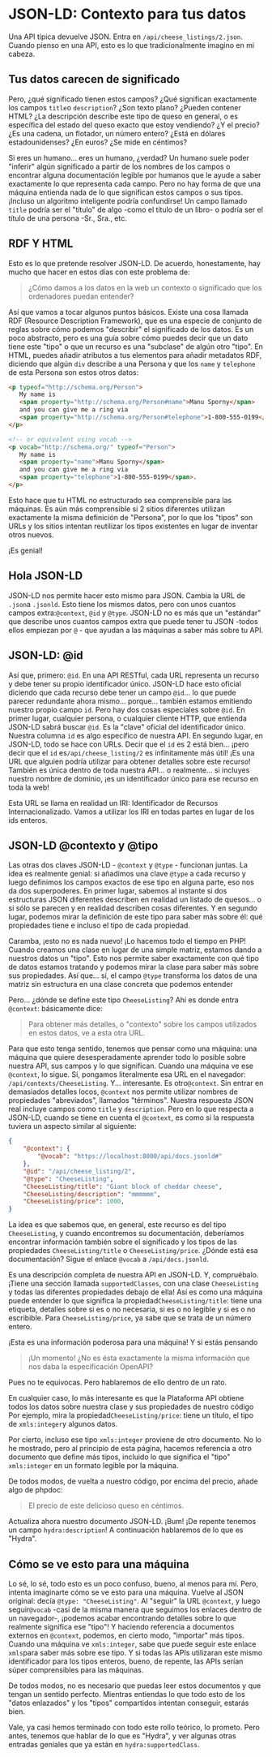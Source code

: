 # JSON-LD: Contexto para tus datos

Una API típica devuelve JSON. Entra en `/api/cheese_listings/2.json`. Cuando pienso en una API, esto es lo que tradicionalmente imagino en mi cabeza.

## Tus datos carecen de significado

Pero, ¿qué significado tienen estos campos? ¿Qué significan exactamente los campos `title`o `description`? ¿Son texto plano? ¿Pueden contener HTML? ¿La descripción describe este tipo de queso en general, o es específica del estado del queso exacto que estoy vendiendo? ¿Y el precio? ¿Es una cadena, un flotador, un número entero? ¿Está en dólares estadounidenses? ¿En euros? ¿Se mide en céntimos?

Si eres un humano... eres un humano, ¿verdad? Un humano suele poder "inferir" algún significado a partir de los nombres de los campos o encontrar alguna documentación legible por humanos que le ayude a saber exactamente lo que representa cada campo. Pero no hay forma de que una máquina entienda nada de lo que significan estos campos o sus tipos. ¡Incluso un algoritmo inteligente podría confundirse! Un campo llamado `title` podría ser el "título" de algo -como el título de un libro- o podría ser el título de una persona -Sr., Sra., etc.

## RDF Y HTML

Esto es lo que pretende resolver JSON-LD. De acuerdo, honestamente, hay mucho que hacer en estos días con este problema de:

> ¿Cómo damos a los datos en la web un contexto o significado que los ordenadores puedan entender?

Así que vamos a tocar algunos puntos básicos. Existe una cosa llamada RDF (Resource Description Framework), que es una especie de conjunto de reglas sobre cómo podemos "describir" el significado de los datos. Es un poco abstracto, pero es una guía sobre cómo puedes decir que un dato tiene este "tipo" o que un recurso es una "subclase" de algún otro "tipo". En HTML, puedes añadir atributos a tus elementos para añadir metadatos RDF, diciendo que algún `div` describe a una Persona y que los `name` y `telephone` de esta Persona son estos otros datos:

```html
<p typeof="http://schema.org/Person">
   My name is
   <span property="http://schema.org/Person#name">Manu Sporny</span>
   and you can give me a ring via
   <span property="http://schema.org/Person#telephone">1-800-555-0199</span>.
</p>

<!-- or equivalent using vocab -->
<p vocab="http://schema.org/" typeof="Person">
   My name is
   <span property="name">Manu Sporny</span>
   and you can give me a ring via
   <span property="telephone">1-800-555-0199</span>.
</p>
```

Esto hace que tu HTML no estructurado sea comprensible para las máquinas. Es aún más comprensible si 2 sitios diferentes utilizan exactamente la misma definición de "Persona", por lo que los "tipos" son URLs y los sitios intentan reutilizar los tipos existentes en lugar de inventar otros nuevos.

¡Es genial!

## Hola JSON-LD

JSON-LD nos permite hacer esto mismo para JSON. Cambia la URL de `.json`a `.jsonld`. Esto tiene los mismos datos, pero con unos cuantos campos extra:`@context`, `@id` y `@type`. JSON-LD no es más que un "estándar" que describe unos cuantos campos extra que puede tener tu JSON -todos ellos empiezan por `@` - que ayudan a las máquinas a saber más sobre tu API.

## JSON-LD: @id

Así que, primero: `@id`. En una API RESTful, cada URL representa un recurso y debe tener su propio identificador único. JSON-LD hace esto oficial diciendo que cada recurso debe tener un campo `@id`... lo que puede parecer redundante ahora mismo... porque... también estamos emitiendo nuestro propio campo `id`. Pero hay dos cosas especiales sobre `@id`. En primer lugar, cualquier persona, o cualquier cliente HTTP, que entienda JSON-LD sabrá buscar `@id`. Es la "clave" oficial del identificador único. Nuestra columna `id` es algo específico de nuestra API. En segundo lugar, en JSON-LD, todo se hace con URLs. Decir que el `id` es 2 está bien... ¡pero decir que el `id` es`/api/cheese_listing/2` es infinitamente más útil! ¡Es una URL que alguien podría utilizar para obtener detalles sobre este recurso! También es única dentro de toda nuestra API... o realmente... si incluyes nuestro nombre de dominio, ¡es un identificador único para ese recurso en toda la web!

Esta URL se llama en realidad un IRI: Identificador de Recursos Internacionalizado. Vamos a utilizar los IRI en todas partes en lugar de los ids enteros.

## JSON-LD @contexto y @tipo

Las otras dos claves JSON-LD - `@context` y `@type` - funcionan juntas. La idea es realmente genial: si añadimos una clave `@type` a cada recurso y luego definimos los campos exactos de ese tipo en alguna parte, eso nos da dos superpoderes. En primer lugar, sabemos al instante si dos estructuras JSON diferentes describen en realidad un listado de quesos... o si sólo se parecen y en realidad describen cosas diferentes. Y en segundo lugar, podemos mirar la definición de este tipo para saber más sobre él: qué propiedades tiene e incluso el tipo de cada propiedad.

Caramba, ¡esto no es nada nuevo! ¡Lo hacemos todo el tiempo en PHP! Cuando creamos una clase en lugar de una simple matriz, estamos dando a nuestros datos un "tipo". Esto nos permite saber exactamente con qué tipo de datos estamos tratando y podemos mirar la clase para saber más sobre sus propiedades. Así que... sí, el campo `@type` transforma los datos de una matriz sin estructura en una clase concreta que podemos entender

Pero... ¿dónde se define este tipo `CheeseListing`? Ahí es donde entra `@context`: básicamente dice:

> Para obtener más detalles, o "contexto" sobre los campos utilizados en estos datos, ve
> a esta otra URL.

Para que esto tenga sentido, tenemos que pensar como una máquina: una máquina que quiere desesperadamente aprender todo lo posible sobre nuestra API, sus campos y lo que significan. Cuando una máquina ve ese `@context`, lo sigue. Sí, pongamos literalmente esa URL en el navegador: `/api/contexts/CheeseListing`. Y... interesante. Es otro`@context`. Sin entrar en demasiados detalles locos, `@context` nos permite utilizar nombres de propiedades "abreviados", llamados "términos". Nuestra respuesta JSON real incluye campos como `title` y `description`. Pero en lo que respecta a JSON-LD, cuando se tiene en cuenta el `@context`, es como si la respuesta tuviera un aspecto similar al siguiente:

```json
{
    "@context": {
        "@vocab": "https://localhost:8000/api/docs.jsonld#"
    },
    "@id": "/api/cheese_listing/2",
    "@type": "CheeseListing",
    "CheeseListing/title": "Giant block of cheddar cheese",
    "CheeseListing/description": "mmmmmm",
    "CheeseListing/price": 1000,
}
```

La idea es que sabemos que, en general, este recurso es del tipo `CheeseListing`, y cuando encontremos su documentación, deberíamos encontrar información también sobre el significado y los tipos de las propiedades `CheeseListing/title` o `CheeseListing/price`. ¿Dónde está esa documentación? Sigue el enlace `@vocab` a `/api/docs.jsonld`.

Es una descripción completa de nuestra API en JSON-LD. Y, compruébalo. ¡Tiene una sección llamada `supportedClasses`, con una clase `CheeseListing` y todas las diferentes propiedades debajo de ella! Así es como una máquina puede entender lo que significa la propiedad`CheeseListing/title`: tiene una etiqueta, detalles sobre si es o no necesaria, si es o no legible y si es o no escribible. Para `CheeseListing/price`, ya sabe que se trata de un número entero.

¡Esta es una información poderosa para una máquina! Y si estás pensando

> ¡Un momento! ¿No es ésta exactamente la misma información que nos daba la especificación OpenAPI?

Pues no te equivocas. Pero hablaremos de ello dentro de un rato.

En cualquier caso, lo más interesante es que la Plataforma API obtiene todos los datos sobre nuestra clase y sus propiedades de nuestro código Por ejemplo, mira la propiedad`CheeseListing/price`: tiene un título, el tipo de `xmls:integer`y algunos datos.

Por cierto, incluso ese tipo `xmls:integer` proviene de otro documento. No lo he mostrado, pero al principio de esta página, hacemos referencia a otro documento que define más tipos, incluido lo que significa el "tipo" `xmls:integer` en un formato legible por la máquina.

De todos modos, de vuelta a nuestro código, por encima del precio, añade algo de phpdoc:

> El precio de este delicioso queso en céntimos.

Actualiza ahora nuestro documento JSON-LD. ¡Bum! ¡De repente tenemos un campo `hydra:description`! A continuación hablaremos de lo que es "Hydra".

## Cómo se ve esto para una máquina

Lo sé, lo sé, todo esto es un poco confuso, bueno, al menos para mí. Pero, intenta imaginarte cómo se ve esto para una máquina. Vuelve al JSON original: decía `@type: "CheeseListing"`. Al "seguir" la URL `@context`, y luego seguir`@vocab` -casi de la misma manera que seguimos los enlaces dentro de un navegador-, ¡podemos acabar encontrando detalles sobre lo que realmente significa ese "tipo"! Y haciendo referencia a documentos externos en `@context`, podemos, en cierto modo, "importar" más tipos. Cuando una máquina ve `xmls:integer`, sabe que puede seguir este enlace `xmls`para saber más sobre ese tipo. Y si todas las APIs utilizaran este mismo identificador para los tipos enteros, bueno, de repente, las APIs serían súper comprensibles para las máquinas.

De todos modos, no es necesario que puedas leer estos documentos y que tengan un sentido perfecto. Mientras entiendas lo que todo esto de los "datos enlazados" y los "tipos" compartidos intentan conseguir, estarás bien.

Vale, ya casi hemos terminado con todo este rollo teórico, lo prometo. Pero antes, tenemos que hablar de lo que es "Hydra", y ver algunas otras entradas geniales que ya están en `hydra:supportedClass`.
